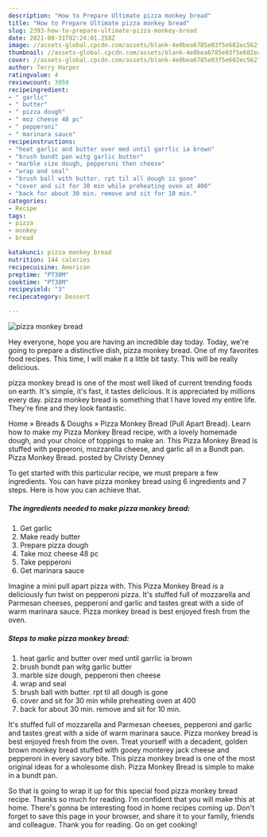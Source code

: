```yaml
---
description: "How to Prepare Ultimate pizza monkey bread"
title: "How to Prepare Ultimate pizza monkey bread"
slug: 2393-how-to-prepare-ultimate-pizza-monkey-bread
date: 2021-08-31T02:24:01.258Z
image: //assets-global.cpcdn.com/assets/blank-4e0bea6785e03f5e602ec562f230caae08da540cada707380b4fe1bbebba43da.png
thumbnail: //assets-global.cpcdn.com/assets/blank-4e0bea6785e03f5e602ec562f230caae08da540cada707380b4fe1bbebba43da.png
cover: //assets-global.cpcdn.com/assets/blank-4e0bea6785e03f5e602ec562f230caae08da540cada707380b4fe1bbebba43da.png
author: Terry Harper
ratingvalue: 4
reviewcount: 3959
recipeingredient:
- " garlic"
- " butter"
- " pizza dough"
- " moz cheese 48 pc"
- " pepperoni"
- " marinara sauce"
recipeinstructions:
- "heat garlic and butter over med until garrlic ia brown"
- "brush bundt pan witg garlic butter"
- "marble size dough, pepperoni then cheese"
- "wrap and seal"
- "brush ball with butter. rpt til all dough is gone"
- "cover and sit for 30 min while preheating oven at 400"
- "back for about 30 min. remove and sit for 10 min."
categories:
- Recipe
tags:
- pizza
- monkey
- bread

katakunci: pizza monkey bread 
nutrition: 144 calories
recipecuisine: American
preptime: "PT30M"
cooktime: "PT38M"
recipeyield: "3"
recipecategory: Dessert

---
```



![pizza monkey bread](//assets-global.cpcdn.com/assets/blank-4e0bea6785e03f5e602ec562f230caae08da540cada707380b4fe1bbebba43da.png)

Hey everyone, hope you are having an incredible day today. Today, we're going to prepare a distinctive dish, pizza monkey bread. One of my favorites food recipes. This time, I will make it a little bit tasty. This will be really delicious.

pizza monkey bread is one of the most well liked of current trending foods on earth. It's simple, it's fast, it tastes delicious. It is appreciated by millions every day. pizza monkey bread is something that I have loved my entire life. They're fine and they look fantastic.

Home » Breads &amp; Doughs » Pizza Monkey Bread (Pull Apart Bread). Learn how to make my Pizza Monkey Bread recipe, with a lovely homemade dough, and your choice of toppings to make an. This Pizza Monkey Bread is stuffed with pepperoni, mozzarella cheese, and garlic all in a Bundt pan. Pizza Monkey Bread. posted by Christy Denney


To get started with this particular recipe, we must prepare a few ingredients. You can have pizza monkey bread using 6 ingredients and 7 steps. Here is how you can achieve that.

<!--inarticleads1-->

##### The ingredients needed to make pizza monkey bread:

1. Get  garlic
1. Make ready  butter
1. Prepare  pizza dough
1. Take  moz cheese 48 pc
1. Take  pepperoni
1. Get  marinara sauce


Imagine a mini pull apart pizza with. This Pizza Monkey Bread is a deliciously fun twist on pepperoni pizza. It&#39;s stuffed full of mozzarella and Parmesan cheeses, pepperoni and garlic and tastes great with a side of warm marinara sauce. Pizza monkey bread is best enjoyed fresh from the oven. 

<!--inarticleads2-->

##### Steps to make pizza monkey bread:

1. heat garlic and butter over med until garrlic ia brown
1. brush bundt pan witg garlic butter
1. marble size dough, pepperoni then cheese
1. wrap and seal
1. brush ball with butter. rpt til all dough is gone
1. cover and sit for 30 min while preheating oven at 400
1. back for about 30 min. remove and sit for 10 min.


It&#39;s stuffed full of mozzarella and Parmesan cheeses, pepperoni and garlic and tastes great with a side of warm marinara sauce. Pizza monkey bread is best enjoyed fresh from the oven. Treat yourself with a decadent, golden brown monkey bread stuffed with gooey monterey jack cheese and pepperoni in every savory bite. This pizza monkey bread is one of the most original ideas for a wholesome dish. Pizza Monkey Bread is simple to make in a bundt pan. 

So that is going to wrap it up for this special food pizza monkey bread recipe. Thanks so much for reading. I'm confident that you will make this at home. There's gonna be interesting food in home recipes coming up. Don't forget to save this page in your browser, and share it to your family, friends and colleague. Thank you for reading. Go on get cooking!
